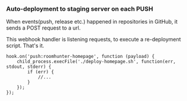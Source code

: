 ### Auto-deployment to staging server on each PUSH

When events(push, release etc.) happened in repositories in GitHub, it sends a POST request to a url.

This webhook handler is listening requests, to execute a re-deployment script. That's it.

```node
hook.on('push:roomhunter-homepage', function (payload) {
    child_process.execFile('./deploy-homepage.sh', function(err, stdout, stderr) {
        if (err) {
            //...
        }
    });
});

```
